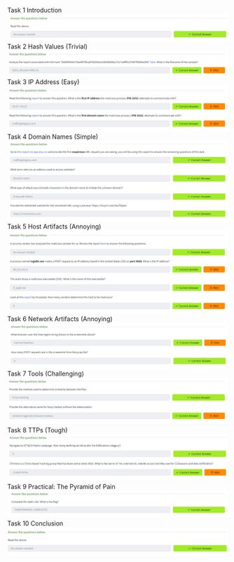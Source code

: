 Task 1 Introduction
![alt text](image.png)
Task 2 Hash Values (Trivial)
![alt text](image-1.png)
Task 3 IP Address (Easy)
![alt text](image-2.png)
Task 4 Domain Names (Simple)
![alt text](image-3.png)
Task 5 Host Artifacts (Annoying)
![alt text](image-4.png)
Task 6 Network Artifacts (Annoying)
![alt text](image-5.png)
Task 7 Tools (Challenging)
![alt text](image-6.png)
Task 8 TTPs (Tough)
![alt text](image-7.png)
Task 9 Practical: The Pyramid of Pain
![alt text](image-8.png)
Task 10 Conclusion
![alt text](image-9.png)